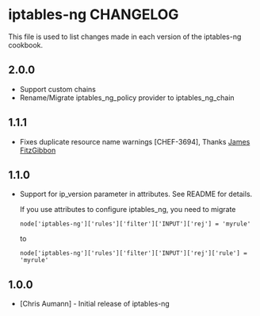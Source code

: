 iptables-ng CHANGELOG
=====================

This file is used to list changes made in each version of the iptables-ng cookbook.

2.0.0
-----

- Support custom chains
- Rename/Migrate iptables_ng_policy provider to iptables_ng_chain

1.1.1
-----

- Fixes duplicate resource name warnings [CHEF-3694], Thanks [James FitzGibbon](http://github.com/jf647)

1.1.0
-----

- Support for ip_version parameter in attributes. See README for details.

  If you use attributes to configure iptables_ng, you need to migrate

  ```node['iptables-ng']['rules']['filter']['INPUT']['rej'] = 'myrule'```

  to

  ```node['iptables-ng']['rules']['filter']['INPUT']['rej']['rule'] = 'myrule'```


1.0.0
-----
- [Chris Aumann] - Initial release of iptables-ng
